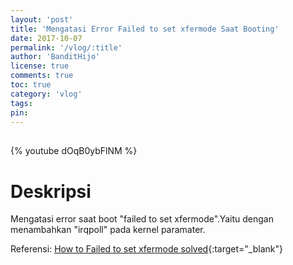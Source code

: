 ```yaml
---
layout: 'post'
title: 'Mengatasi Error Failed to set xfermode Saat Booting'
date: 2017-10-07
permalink: '/vlog/:title'
author: 'BanditHijo'
license: true
comments: true
toc: true
category: 'vlog'
tags:
pin:
---
```


<div style="margin-top:30px;"></div>

{% youtube dOqB0ybFlNM %}

# Deskripsi

Mengatasi error saat boot "failed to set xfermode".Yaitu dengan menambahkan "irqpoll" pada kernel paramater.

Referensi:
[How to Failed to set xfermode solved](https://fak3r.com/2007/06/22/howto-failed-to-set-xfermode-solved/?fbclid=IwAR0We3lc3CHpnewvB7iK38yimwXthEmkLktNK-Aqf76qLoRr9WM8Ppx_HUM){:target="_blank"}
